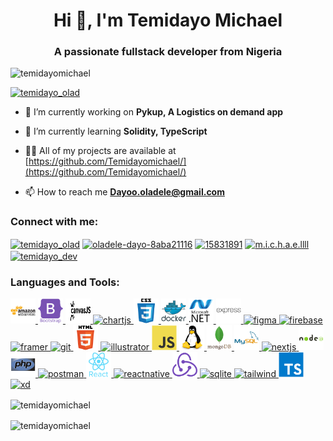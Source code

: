 <h1 align="center">Hi 👋, I'm Temidayo Michael</h1>
<h3 align="center">A passionate fullstack developer from Nigeria</h3>

<p align="left"> <img src="https://komarev.com/ghpvc/?username=temidayomichael&label=Profile%20views&color=0e75b6&style=flat" alt="temidayomichael" /> </p>

<p align="left"> <a href="https://twitter.com/temidayo_olad" target="blank"><img src="https://img.shields.io/twitter/follow/temidayo_olad?logo=twitter&style=for-the-badge" alt="temidayo_olad" /></a> </p>

- 🔭 I’m currently working on **Pykup, A Logistics on demand app**

- 🌱 I’m currently learning **Solidity, TypeScript**

- 👨‍💻 All of my projects are available at [https://github.com/Temidayomichael/](https://github.com/Temidayomichael/)

- 📫 How to reach me **Dayoo.oladele@gmail.com**

<h3 align="left">Connect with me:</h3>
<p align="left">
<a href="https://twitter.com/temidayo_olad" target="blank"><img align="center" src="https://th.bing.com/th/id/R.dd545d3fed0a123fea51bc8663218027?rik=O1GVBiLoboAcIw&pid=ImgRaw" alt="temidayo_olad" height="30" width="40" /></a>
<a href="https://linkedin.com/in/oladele-dayo-8aba21116" target="blank"><img align="center" src="https://th.bing.com/th/id/R.30c453b7f5fbdb09ea0cb42a5dc7a6e5?rik=6ziNIDi%2fe6vK5A&pid=ImgRaw" alt="oladele-dayo-8aba21116" height="30" width="40" /></a>
<a href="https://stackoverflow.com/users/15831891" target="blank"><img align="center" src="https://th.bing.com/th/id/R.e689a87d1172e11b259b5bf06b6fdaaf?rik=CuwmA6qhbDYluA&pid=ImgRaw" alt="15831891" height="30" width="40" /></a>
<a href="https://instagram.com/m.i.c.h.a.e.llll" target="blank"><img align="center" src="https://th.bing.com/th/id/R.3dd7498561e1955b8403ea857dda0c9b?rik=oKHHRmLKGTUAXA&pid=ImgRaw" alt="m.i.c.h.a.e.llll" height="30" width="40" /></a>
<a href="https://dribbble.com/temidayo_dev" target="blank"><img align="center" src="https://th.bing.com/th/id/R.93810770007bcf20b3800e07f0a059ef?rik=JDmELkBTPrH35Q&pid=ImgRaw" alt="temidayo_dev" height="30" width="40" /></a>
</p>

<h3 align="left">Languages and Tools:</h3>
<p align="left"> <a href="https://aws.amazon.com" target="_blank"> <img src="https://raw.githubusercontent.com/devicons/devicon/master/icons/amazonwebservices/amazonwebservices-original-wordmark.svg" alt="aws" width="40" height="40"/> </a> <a href="https://getbootstrap.com" target="_blank"> <img src="https://raw.githubusercontent.com/devicons/devicon/master/icons/bootstrap/bootstrap-plain-wordmark.svg" alt="bootstrap" width="40" height="40"/> </a> <a href="https://canvasjs.com" target="_blank"> <img src="https://raw.githubusercontent.com/Hardik0307/Hardik0307/master/assets/canvasjs-charts.svg" alt="canvasjs" width="40" height="40"/> </a> <a href="https://www.chartjs.org" target="_blank"> <img src="https://www.chartjs.org/media/logo-title.svg" alt="chartjs" width="40" height="40"/> </a> <a href="https://www.w3schools.com/css/" target="_blank"> <img src="https://raw.githubusercontent.com/devicons/devicon/master/icons/css3/css3-original-wordmark.svg" alt="css3" width="40" height="40"/> </a> <a href="https://www.docker.com/" target="_blank"> <img src="https://raw.githubusercontent.com/devicons/devicon/master/icons/docker/docker-original-wordmark.svg" alt="docker" width="40" height="40"/> </a> <a href="https://dotnet.microsoft.com/" target="_blank"> <img src="https://raw.githubusercontent.com/devicons/devicon/master/icons/dot-net/dot-net-original-wordmark.svg" alt="dotnet" width="40" height="40"/> </a> <a href="https://expressjs.com" target="_blank"> <img src="https://raw.githubusercontent.com/devicons/devicon/master/icons/express/express-original-wordmark.svg" alt="express" width="40" height="40"/> </a> <a href="https://www.figma.com/" target="_blank"> <img src="https://www.vectorlogo.zone/logos/figma/figma-icon.svg" alt="figma" width="40" height="40"/> </a> <a href="https://firebase.google.com/" target="_blank"> <img src="https://www.vectorlogo.zone/logos/firebase/firebase-icon.svg" alt="firebase" width="40" height="40"/> </a> <a href="https://www.framer.com/" target="_blank"> <img src="https://www.vectorlogo.zone/logos/framer/framer-icon.svg" alt="framer" width="40" height="40"/> </a> <a href="https://git-scm.com/" target="_blank"> <img src="https://www.vectorlogo.zone/logos/git-scm/git-scm-icon.svg" alt="git" width="40" height="40"/> </a> <a href="https://www.w3.org/html/" target="_blank"> <img src="https://raw.githubusercontent.com/devicons/devicon/master/icons/html5/html5-original-wordmark.svg" alt="html5" width="40" height="40"/> </a> <a href="https://www.adobe.com/in/products/illustrator.html" target="_blank"> <img src="https://www.vectorlogo.zone/logos/adobe_illustrator/adobe_illustrator-icon.svg" alt="illustrator" width="40" height="40"/> </a> <a href="https://developer.mozilla.org/en-US/docs/Web/JavaScript" target="_blank"> <img src="https://raw.githubusercontent.com/devicons/devicon/master/icons/javascript/javascript-original.svg" alt="javascript" width="40" height="40"/> </a> <a href="https://www.linux.org/" target="_blank"> <img src="https://raw.githubusercontent.com/devicons/devicon/master/icons/linux/linux-original.svg" alt="linux" width="40" height="40"/> </a> <a href="https://www.mongodb.com/" target="_blank"> <img src="https://raw.githubusercontent.com/devicons/devicon/master/icons/mongodb/mongodb-original-wordmark.svg" alt="mongodb" width="40" height="40"/> </a> <a href="https://www.mysql.com/" target="_blank"> <img src="https://raw.githubusercontent.com/devicons/devicon/master/icons/mysql/mysql-original-wordmark.svg" alt="mysql" width="40" height="40"/> </a> <a href="https://nextjs.org/" target="_blank"> <img src="https://cdn.worldvectorlogo.com/logos/nextjs-3.svg" alt="nextjs" width="40" height="40"/> </a> <a href="https://nodejs.org" target="_blank"> <img src="https://raw.githubusercontent.com/devicons/devicon/master/icons/nodejs/nodejs-original-wordmark.svg" alt="nodejs" width="40" height="40"/> </a> <a href="https://www.php.net" target="_blank"> <img src="https://raw.githubusercontent.com/devicons/devicon/master/icons/php/php-original.svg" alt="php" width="40" height="40"/> </a> <a href="https://postman.com" target="_blank"> <img src="https://www.vectorlogo.zone/logos/getpostman/getpostman-icon.svg" alt="postman" width="40" height="40"/> </a> <a href="https://reactjs.org/" target="_blank"> <img src="https://raw.githubusercontent.com/devicons/devicon/master/icons/react/react-original-wordmark.svg" alt="react" width="40" height="40"/> </a> <a href="https://reactnative.dev/" target="_blank"> <img src="https://reactnative.dev/img/header_logo.svg" alt="reactnative" width="40" height="40"/> </a> <a href="https://redux.js.org" target="_blank"> <img src="https://raw.githubusercontent.com/devicons/devicon/master/icons/redux/redux-original.svg" alt="redux" width="40" height="40"/> </a> <a href="https://www.sqlite.org/" target="_blank"> <img src="https://www.vectorlogo.zone/logos/sqlite/sqlite-icon.svg" alt="sqlite" width="40" height="40"/> </a> <a href="https://tailwindcss.com/" target="_blank"> <img src="https://www.vectorlogo.zone/logos/tailwindcss/tailwindcss-icon.svg" alt="tailwind" width="40" height="40"/> </a> <a href="https://www.typescriptlang.org/" target="_blank"> <img src="https://raw.githubusercontent.com/devicons/devicon/master/icons/typescript/typescript-original.svg" alt="typescript" width="40" height="40"/> </a> <a href="https://www.adobe.com/products/xd.html" target="_blank"> <img src="https://cdn.worldvectorlogo.com/logos/adobe-xd.svg" alt="xd" width="40" height="40"/> </a> </p>

<p><img align="center" src="https://github-readme-stats.vercel.app/api/top-langs?username=temidayomichael&show_icons=true&locale=en&layout=compact" alt="temidayomichael" /></p>

<p><img align="center" src="https://github-readme-streak-stats.herokuapp.com/?user=temidayomichael&" alt="temidayomichael" /></p>
